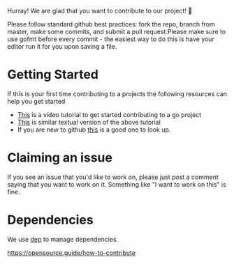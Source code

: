 Hurray! We are glad that you want to contribute to our project! 🎊 

Please follow standard github best practices: fork the repo, branch from master, make some commits, and submit a pull request.Please make sure to use gofmt before every commit - the easiest way to do this is have your editor run it for you upon saving a file.

# Getting Started
If this is your first time contributing to a projects the following resources can help you get started
- [This](https://www.youtube.com/watch?v=bgSDcTyysRc) is a video tutorial to get started contributing to a go project
- [This](https://robots.thoughtbot.com/contributing-to-open-source-golang-projects) is similar textual version of the above tutorial 
- If you are new to github [this](https://github.com/firstcontributions/first-contributions/blob/master/README.md) is a good one to look up.

# Claiming an issue
If you see an issue that you'd like to work on, please just post a comment saying that you want to work on it. Something like "I want to work on this" is fine.

# Dependencies
We use [dep](https://golang.github.io/dep/) to manage dependencies.

https://opensource.guide/how-to-contribute
 
